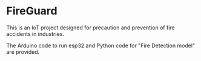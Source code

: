 # FireGuard

This is an IoT project designed for precaution and prevention of fire accidents in industries.

The Arduino code to run esp32 and Python code for "Fire Detection model" are provided.
